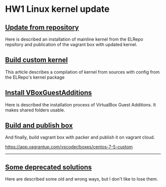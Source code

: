 # HW1 Linux kernel update

## [Update from repository](BASE.md)

Here is described an installation of mainline kernel from the ELRepo repsitory and publication of the vagrant box with updated kernel.

## [Build custom kernel](CUSTOMKERNEL.md)

This article describes a compilation of kernel from sources with config from the ELRepo's kernel package

## [Install VBoxGuestAdditions](GUESTADDITIONS.md)

Here is described the installation process of VirtualBox Guest Additions. It makes shared folders usable.

## [Build and publish box](PACKER.md)

And finally, build vagrant box with packer and publish it on vagrant cloud.

https://app.vagrantup.com/vscoder/boxes/centos-7-5-custom

---

## [Some deprecated solutions](DEPRECATED.md)

Here are described some old and wrong ways, but I don't like to lose them.
